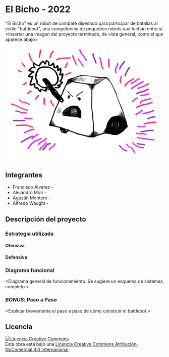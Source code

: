 # El Bicho - 2022
"El Bicho" es un robot de combate diseñado para participar de batallas al estilo "battlebot", una competencia de pequeños robots que luchan entre si.
<Insertar una imagen del proyecto terminado, de vista general, como el que aparece abajo>

![Robot Ejemplo](/multimedia/robot_ejemplo.png)



## Integrantes
- Francisco Álvarez - <FCFM>
- Alejandro Mori - <FCFM>
- Agustin Montero - <FCFM>
- Alfredo Waught - <FCFM>


## Descripción del proyecto

### Estrategia utilizada
#### Ofensiva
<Explicar brevemente el arma utilizada.>

#### Defensiva
<Explicar el modo de defensa del robot.>

### Diagrama funcional
<Diagrama general de funcionamiento. Se sugiere un esquema de sistemas, completo.>

### *BONUS*: Paso a Paso
<Explicar brevemente el paso a paso de cómo construir el battlebot.>

## Licencia
<a rel="license" href="http://creativecommons.org/licenses/by-nc/4.0/"><img alt="Licencia Creative Commons" style="border-width:0" src="https://i.creativecommons.org/l/by-nc/4.0/88x31.png" /></a><br />Esta obra está bajo una <a rel="license" href="http://creativecommons.org/licenses/by-nc/4.0/">Licencia Creative Commons Atribución-NoComercial 4.0 Internacional</a>.

